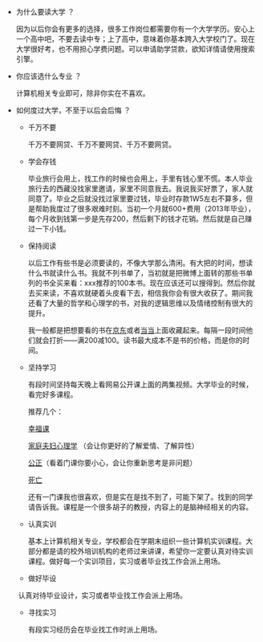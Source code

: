 - 为什么要读大学  ？ 

  因为以后你会有更多的选择，很多工作岗位都需要你有一个大学学历。安心上一个高中吧，不要去读中专；上了高中，意味着你基本跨入大学校门了。现在大学很好考，也不用担心学费问题。可以申请助学贷款，欲知详情请使用搜索引擎。
  
  
  
- 你应该选什么专业 ？

  计算机相关专业即可，除非你实在不喜欢。

  

- 如何度过大学，不至于以后会后悔 ？

  - 千万不要

    千万不要网贷、千万不要网贷、千万不要网贷。

  - 学会存钱   

    毕业旅行会用上，找工作的时候也会用上，手里有钱心里不慌。本人毕业旅行去的西藏没找家里邀请，家里不同意我去。我说我买好票了，家人就同意了。毕业之后就没找过家里要过钱，毕业时存款1W5左右不算多，但是帮助我度过了很多艰难时刻。当初一个月就600+费用（2013年毕业），每个月收到钱第一步是先存200，然后剩下的钱才花销。然后就是自己赚过一下小钱。

    

  - 保持阅读 

    以后工作有些书是必须要读的，不像大学那么清闲。有大把的时间，想读什么书就读什么书。我就不列书单了，当初就是把微博上面转的那些书单列的书全买来看：xxx推荐的100本书。现在应该还可以搜得到。然后你就去买来读，不喜欢就硬着头皮看下去，相信我你会有很大收获了。期间我还看了大量的哲学和心理学的书，对我的逻辑思维以及情绪控制有很大的提升。

    我一般都是把想要看的书在[京东](https://www.jd.com/)或者[当当](http://www.dangdang.com/)上面收藏起来。每隔一段时间他们就会打折——满200减100。读书最大成本不是书的价格，而是你的时间。

    

  - 坚持学习  

    有段时间坚持每天晚上看网易公开课上面的两集视频。大学毕业的时候，看完好多课程。

    推荐几个：

    [幸福课](http://open.163.com/special/opencourse/positivepsychology.html)

    [家庭夫妇心理学](http://open.163.com/special/opencourse/couplespsychology.html)  （会让你更好的了解爱情、了解异性）

    [公正](http://open.163.com/special/justice/)（看着门课你要小心，会让你重新思考是非问题）

    [死亡](http://open.163.com/special/sp/philosophy-death.html)

    还有一门课我也很喜欢，但是实在是找不到了，可能下架了。找到的同学请告诉我。课程是一个很多胡子的教授，内容上的是脑神经相关的内容。

    

  - 认真实训

    基本上计算机相关专业，学校都会在学期末组织一些计算机实训课程。大部分都是请的校外培训机构的老师过来讲课，希望你一定要认真对待实训课程。做好每一个实训项目，实习或者毕业找工作会派上用场。

    

  - 做好毕设

  ​  认真对待毕业设计，实习或者毕业找工作会派上用场。

  

  - 寻找实习

    有段实习经历会在毕业找工作时派上用场。








